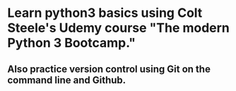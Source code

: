 # Learn python3 basics using Colt Steele's Udemy course "The modern Python 3 Bootcamp."
## Also practice version control using Git on the command line and Github.
